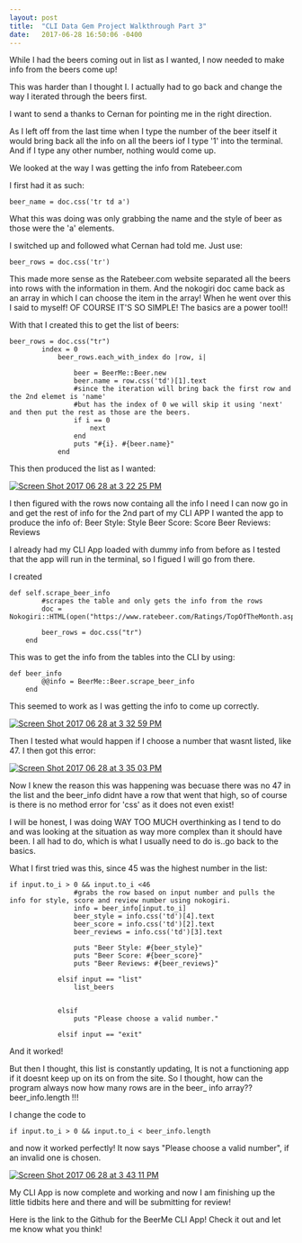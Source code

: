 ```yaml
---
layout: post
title:  "CLI Data Gem Project Walkthrough Part 3"
date:   2017-06-28 16:50:06 -0400
---
```




While I had the beers coming out in list as I wanted, I now needed to make info from the beers come up!

This was harder than I thought I. I actually had to go back and change the way I iterated through the beers first.

I want to send a thanks to Cernan for pointing me in the right direction.

As I left off from the last time when I type the number of the beer itself it would bring back all the info on all the beers iof I type '1' into the terminal. And if I type any other number, nothing would come up.

We looked at the way I was getting the info from Ratebeer.com

I first had it as such:

`beer_name = doc.css('tr td a')`

What this was doing was only grabbing the name and the style of beer as those were the 'a' elements.

I switched up and followed what Cernan had told me. Just use:

`beer_rows = doc.css('tr')`

This made more sense as the Ratebeer.com website separated all the beers into rows with the information in them. And the nokogiri doc came back as an array in which I can choose the item in the array! When he went over this I said to myself! OF COURSE IT'S SO SIMPLE! The basics are a power tool!!

With that I created this to get the list of beers:

```
beer_rows = doc.css("tr")
		index = 0
			beer_rows.each_with_index do |row, i|

				beer = BeerMe::Beer.new
				beer.name = row.css('td')[1].text
				#since the iteration will bring back the first row and the 2nd elemet is 'name'
				#but has the index of 0 we will skip it using 'next' and then put the rest as those are the beers.
				if i == 0 
					next
				end
				puts "#{i}. #{beer.name}"
			end
```

This then produced the list as I wanted:

<a href="https://ibb.co/k8KkNk"><img src="https://preview.ibb.co/f0fEF5/Screen_Shot_2017_06_28_at_3_22_25_PM.png" alt="Screen Shot 2017 06 28 at 3 22 25 PM" border="0" /></a>


I then figured with the rows now containg all the info I need I can now go in and get the rest of info for the 2nd part of my CLI APP
I wanted the app to produce the info of:
Beer Style: Style
Beer Score: Score
Beer Reviews: Reviews

I already had my CLI App loaded with dummy info from before as I tested that the app will run in the terminal, so I figued I will go from there.

I created 

```
def self.scrape_beer_info
		#scrapes the table and only gets the info from the rows
		doc = Nokogiri::HTML(open("https://www.ratebeer.com/Ratings/TopOfTheMonth.asp"))
		
		beer_rows = doc.css("tr")
	end
```

This was to get the info from the tables into the CLI by using:

```
def beer_info
		@@info = BeerMe::Beer.scrape_beer_info
	end
```

This seemed to work as I was getting the info to come up correctly.


<a href="https://ibb.co/n2Rzhk"><img src="https://preview.ibb.co/jT7i8Q/Screen_Shot_2017_06_28_at_3_32_59_PM.png" alt="Screen Shot 2017 06 28 at 3 32 59 PM" border="0" /></a>


Then I tested what would happen if I choose a number that wasnt listed, like 47.
I then got this error:

<a href="https://ibb.co/i9PVoQ"><img src="https://preview.ibb.co/h0yqoQ/Screen_Shot_2017_06_28_at_3_35_03_PM.png" alt="Screen Shot 2017 06 28 at 3 35 03 PM" border="0" /></a>


Now I knew the reason this was happening was becuase there was no 47 in the list and the beer_info didnt have a row that went that high, so of course is there is no method error for 'css' as it does not even exist!

I will be honest, I was doing WAY TOO MUCH overthinking as I tend to do and was looking at the situation as way more complex than it should have been. I all had to do, which is what I usually need to do is..go back to the basics.

What I first tried was this, since 45 was the highest number in the list:

```
if input.to_i > 0 && input.to_i <46
				#grabs the row based on input number and pulls the info for style, score and review number using nokogiri.
				info = beer_info[input.to_i]
				beer_style = info.css('td')[4].text
				beer_score = info.css('td')[2].text
				beer_reviews = info.css('td')[3].text

				puts "Beer Style: #{beer_style}"
				puts "Beer Score: #{beer_score}"
				puts "Beer Reviews: #{beer_reviews}"

			elsif input == "list"
				list_beers
				
				
			elsif 
				puts "Please choose a valid number."

			elsif input == "exit"

```

And it worked!

But then I thought, this list is constantly updating, It is not a functioning app if it doesnt keep up on its on from the site.
So I thought, how can the program always now how many rows are in the beer_ info array?? beer_info.length !!!

I change the code to 

`if input.to_i > 0 && input.to_i < beer_info.length`

and now it worked perfectly! It now says "Please choose a valid number", if an invalid one is chosen.

<a href="https://ibb.co/hdaEF5"><img src="https://preview.ibb.co/f50gv5/Screen_Shot_2017_06_28_at_3_43_11_PM.png" alt="Screen Shot 2017 06 28 at 3 43 11 PM" border="0" /></a>

My CLI App is now complete and working and now I am finishing up the little tidbits here and there and will be submitting for review!

Here is the link to the Github for the BeerMe CLI App! Check it out and let me know what you think!

[](https://github.com/leog7one/beerme-cli-app)



